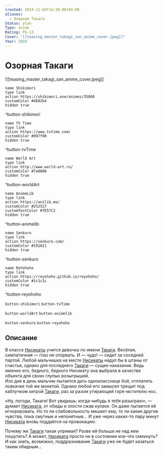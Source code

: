 ```yaml
---
created: 2024-11-04T14:20:08+03:00
aliases:
  - Озорная Такаги
Status: plan
Type: anime
Rating: PG-13
Cover: "[[teasing_master_takagi_san_anime_cover.jpeg]]"
Year: 2018
---
```


# Озорная Такаги

![[teasing_master_takagi_san_anime_cover.jpeg]]

```button
name Shikimori
type link
action https://shikimori.one/animes/35860
customColor #4682b4
hidden true
```
^button-shikimori

```button
name TV Time
type link
action https://www.tvtime.com/
customColor #997f00
hidden true
```
^button-tvTime

```button
name World Art
type link
action http://www.world-art.ru/
customColor #7a0000
hidden true
```
^button-worldArt

```button
name AnimeLib
type link
action https://anilib.me/
customColor #252527
customTextColor #7E57C2
hidden true
```
^button-animelib

```button
name Senkuro
type link
action https://senkuro.com/
customColor #191A21
hidden true
```
^button-senkuro

```button
name ReYohoho
type link
action https://reyohoho.github.io/reyohoho/
customColor #1c1c1c
hidden true
```
^button-reyohoho

`button-shikimori` `button-tvTime`

`button-worldArt` `button-animelib`

`button-senkuro` `button-reyohoho`

## Описание

В классе [Нисикаты](https://shikimori.one/characters/123698-nishikata) учится девочка по имени [Такаги](https://shikimori.one/characters/123699-takagi). Весёлая, симпатичная — глаз не оторвать. И — чудо! — сидит за соседней партой. Любой мальчишка на месте [Нисикаты](https://shikimori.one/characters/123698-nishikata) надул бы в штаны от счастья, однако для последнего [Такаги](https://shikimori.one/characters/123699-takagi) — сущее наказание. Ведь именно его, бедного, бедного Нисикату она выбрала в качестве объекта для своих глупых розыгрышей.  
Изо дня в день мальчик пытается дать однокласснице бой, отплатить ловкачке той же монетой. Однако любой его замысел трещит под каблучком хитрой [Такаги](https://shikimori.one/characters/123699-takagi), раз за разом утирающей горе-мстителю нос.

«Ну, погоди, Такаги! Вот увидишь: когда-нибудь я тебя разыграю», — думает [Нисиката](https://shikimori.one/characters/123698-nishikata), от обиды и злости сжав кулаки. Он даже пытается её игнорировать. Но то ли слабовольность мешает ему, то ли какие другие чувства, пока смутные и непонятные... И уже через каких-то пару минут [Нисиката](https://shikimori.one/characters/123698-nishikata) вновь поддаётся на провокацию.

Почему же [Такаги](https://shikimori.one/characters/123699-takagi) такая упрямая? Разве ей больше не над кем пошутить? А может, [Нисиката](https://shikimori.one/characters/123698-nishikata) просто не в состоянии кое-что смекнуть? И как знать, возможно, поддразнивание [Такаги](https://shikimori.one/characters/123699-takagi) уже не будет казаться таким обидным...
